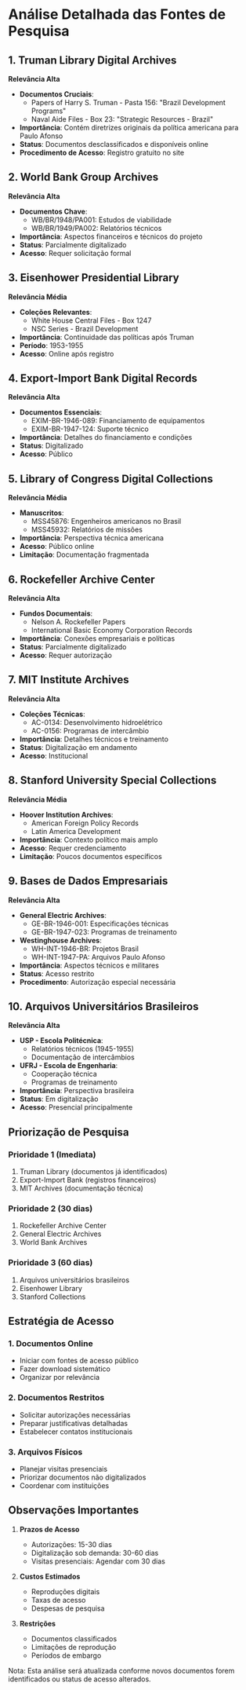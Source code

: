 # Análise Detalhada das Fontes de Pesquisa

## 1. Truman Library Digital Archives
**Relevância Alta**
- **Documentos Cruciais**:
  * Papers of Harry S. Truman - Pasta 156: "Brazil Development Programs"
  * Naval Aide Files - Box 23: "Strategic Resources - Brazil"
- **Importância**: Contém diretrizes originais da política americana para Paulo Afonso
- **Status**: Documentos desclassificados e disponíveis online
- **Procedimento de Acesso**: Registro gratuito no site

## 2. World Bank Group Archives
**Relevância Alta**
- **Documentos Chave**:
  * WB/BR/1948/PA001: Estudos de viabilidade
  * WB/BR/1949/PA002: Relatórios técnicos
- **Importância**: Aspectos financeiros e técnicos do projeto
- **Status**: Parcialmente digitalizado
- **Acesso**: Requer solicitação formal

## 3. Eisenhower Presidential Library
**Relevância Média**
- **Coleções Relevantes**:
  * White House Central Files - Box 1247
  * NSC Series - Brazil Development
- **Importância**: Continuidade das políticas após Truman
- **Período**: 1953-1955
- **Acesso**: Online após registro

## 4. Export-Import Bank Digital Records
**Relevância Alta**
- **Documentos Essenciais**:
  * EXIM-BR-1946-089: Financiamento de equipamentos
  * EXIM-BR-1947-124: Suporte técnico
- **Importância**: Detalhes do financiamento e condições
- **Status**: Digitalizado
- **Acesso**: Público

## 5. Library of Congress Digital Collections
**Relevância Média**
- **Manuscritos**:
  * MSS45876: Engenheiros americanos no Brasil
  * MSS45932: Relatórios de missões
- **Importância**: Perspectiva técnica americana
- **Acesso**: Público online
- **Limitação**: Documentação fragmentada

## 6. Rockefeller Archive Center
**Relevância Alta**
- **Fundos Documentais**:
  * Nelson A. Rockefeller Papers
  * International Basic Economy Corporation Records
- **Importância**: Conexões empresariais e políticas
- **Status**: Parcialmente digitalizado
- **Acesso**: Requer autorização

## 7. MIT Institute Archives
**Relevância Alta**
- **Coleções Técnicas**:
  * AC-0134: Desenvolvimento hidroelétrico
  * AC-0156: Programas de intercâmbio
- **Importância**: Detalhes técnicos e treinamento
- **Status**: Digitalização em andamento
- **Acesso**: Institucional

## 8. Stanford University Special Collections
**Relevância Média**
- **Hoover Institution Archives**:
  * American Foreign Policy Records
  * Latin America Development
- **Importância**: Contexto político mais amplo
- **Acesso**: Requer credenciamento
- **Limitação**: Poucos documentos específicos

## 9. Bases de Dados Empresariais
**Relevância Alta**
- **General Electric Archives**:
  * GE-BR-1946-001: Especificações técnicas
  * GE-BR-1947-023: Programas de treinamento
- **Westinghouse Archives**:
  * WH-INT-1946-BR: Projetos Brasil
  * WH-INT-1947-PA: Arquivos Paulo Afonso
- **Importância**: Aspectos técnicos e militares
- **Status**: Acesso restrito
- **Procedimento**: Autorização especial necessária

## 10. Arquivos Universitários Brasileiros
**Relevância Alta**
- **USP - Escola Politécnica**:
  * Relatórios técnicos (1945-1955)
  * Documentação de intercâmbios
- **UFRJ - Escola de Engenharia**:
  * Cooperação técnica
  * Programas de treinamento
- **Importância**: Perspectiva brasileira
- **Status**: Em digitalização
- **Acesso**: Presencial principalmente

## Priorização de Pesquisa

### Prioridade 1 (Imediata)
1. Truman Library (documentos já identificados)
2. Export-Import Bank (registros financeiros)
3. MIT Archives (documentação técnica)

### Prioridade 2 (30 dias)
1. Rockefeller Archive Center
2. General Electric Archives
3. World Bank Archives

### Prioridade 3 (60 dias)
1. Arquivos universitários brasileiros
2. Eisenhower Library
3. Stanford Collections

## Estratégia de Acesso

### 1. Documentos Online
- Iniciar com fontes de acesso público
- Fazer download sistemático
- Organizar por relevância

### 2. Documentos Restritos
- Solicitar autorizações necessárias
- Preparar justificativas detalhadas
- Estabelecer contatos institucionais

### 3. Arquivos Físicos
- Planejar visitas presenciais
- Priorizar documentos não digitalizados
- Coordenar com instituições

## Observações Importantes

1. **Prazos de Acesso**
   - Autorizações: 15-30 dias
   - Digitalização sob demanda: 30-60 dias
   - Visitas presenciais: Agendar com 30 dias

2. **Custos Estimados**
   - Reproduções digitais
   - Taxas de acesso
   - Despesas de pesquisa

3. **Restrições**
   - Documentos classificados
   - Limitações de reprodução
   - Períodos de embargo

Nota: Esta análise será atualizada conforme novos documentos forem identificados ou status de acesso alterados. 